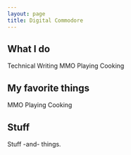 ```yaml
---
layout: page
title: Digital Commodore
---
```


## What I do
Technical Writing
MMO Playing
Cooking

## My favorite things
MMO Playing
Cooking

## Stuff
Stuff -and- things.
